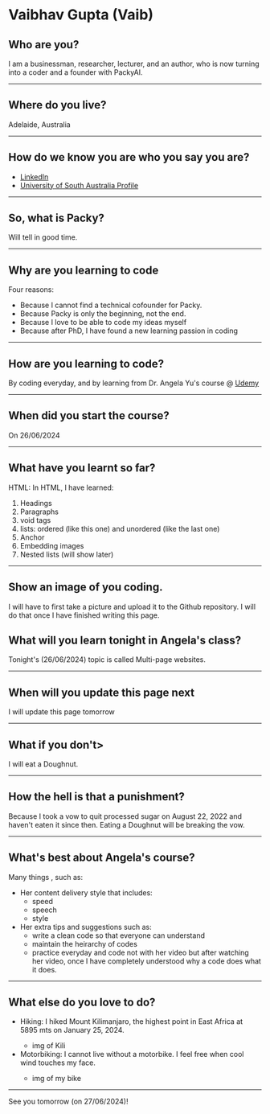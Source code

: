 <!---This is my first day doing something at GitHub-->
<h1>Vaibhav Gupta (Vaib)</h1>
<h2>Who are you?</h2>
<p>I am a businessman, researcher, lecturer, and an author, who is now turning into a coder and a founder with PackyAI.</p>
<hr />
<h2>Where do you live?</h2>
<p>Adelaide, Australia</p>
<hr />
<h2>How do we know you are who you say you are?</h2>
<ul>
  <li><a href="https://www.linkedin.com/in/consultantvaibhav/">LinkedIn</a></li>
  <li><a href="https://people.unisa.edu.au/vaibhav.gupta">University of South Australia Profile</a></li>
</ul>
<hr />
<h2>So, what is Packy?</h2>
<p>Will tell in good time.</p>
<hr />
<h2>Why are you learning to code</h2>
<p>Four reasons:
  <ul>
    <li>Because I cannot find a technical cofounder for Packy.</li>
    <li>Because Packy is only the beginning, not the end.</li>
    <li>Because I love to be able to code my ideas myself</li>
    <li>Because after PhD, I have found a new learning passion in coding</li>
  </ul>
</p>
<hr />
<h2>How are you learning to code?</h2>
<p>By coding everyday, and by learning from Dr. Angela Yu's course @ <a href="https://www.udemy.com">Udemy</a> </p>
<hr/>
<h2>When did you start the course?</h2>
<p>On 26/06/2024</p>
<hr />
<h2>What have you learnt so far?</h2>
<p>HTML: In HTML, I have learned:
  <ol>
    <li>Headings</li>
    <li>Paragraphs</li>
    <li>void tags</li>
    <li>lists: ordered (like this one) and unordered (like the last one)</li>
    <li>Anchor</li>
    <li>Embedding images</li>
    <li>Nested lists (will show later)</li>
  </ol>
</p>
<hr />
<h2>Show an image of you coding.</h2>
<p>I will have to first take a picture and upload it to the Github repository. I will do that once I have finished writing this page.</p>
<h2>What will you learn tonight in Angela's class?</h2>
<p>Tonight's (26/06/2024) topic is called Multi-page websites.</p>
<hr />
<h2>When will you update this page next</h2>
<p>I will update this page tomorrow</p>
<hr />
<h2>What if you don't></h2>
<p>I will eat a Doughnut.</p>
<hr />
<h2>How the hell is that a punishment?</h2>
<p>Because I took a vow to quit processed sugar on August 22, 2022 and haven't eaten it since then. Eating a Doughnut will be breaking the vow.</p>
<hr />
<h2>What's best about Angela's course?</h2>
<p>Many things , such as:
<ul>
  <li>Her content delivery style that includes:
  <ul>
    <li>speed</li>
    <li>speech</li>
    <li>style</li>
  </ul>
  </li>
  <li>Her extra tips and suggestions such as:
  <ul>
    <li>write a clean code so that everyone can understand</li>
    <li>maintain the heirarchy of codes</li>
    <li>practice everyday and code not with her video but after watching her video, once I have completely understood why a code does what it does.</li>
  </ul>
  </li>
</ul>
</p>
<hr />
<h2>What else do you love to do?</h2>
<ul>
  <li>Hiking: I hiked Mount Kilimanjaro, the highest point in East Africa at 5895 mts on January 25, 2024.</li>
    <ul>
      <li>img of Kili</li>
    </ul>
  <li>Motorbiking: I cannot live without a motorbike. I feel free when cool wind touches my face.</li>
    <ul>
      <li>img of my bike</li>
    </ul>
</ul>
<hr />
See you tomorrow (on 27/06/2024)!
